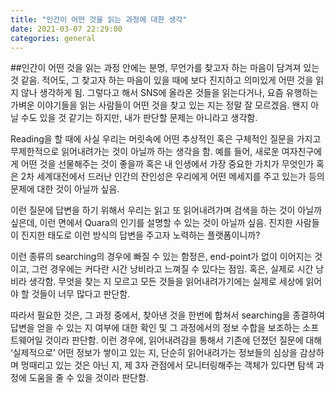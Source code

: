 ```yaml
---
title: "인간이 어떤 것을 읽는 과정에 대한 생각"
date: 2021-03-07 22:29:00
categories: general
---
```


##인간이 어떤 것을 읽는 과정 안에는 분명, 무언가를 찾고자 하는 마음이 담겨져 있는 것 같음.
적어도, 그 찾고자 하는 마음이 있을 때에 보다 진지하고 의미있게 어떤 것을 읽지 않나 생각하게 됨. 그렇다고 해서 SNS에 올라온 것들을 읽는다거나, 요즘 유행하는 가벼운 이야기들을 읽는 사람들이 어떤 것을 찾고 있는 지는 정말 잘 모르겠음. 왠지 아닐 수도 있을 것 같기는 하지만, 내가 판단할 문제는 아니라고 생각함.

Reading을 할 때에 사실 우리는 머릿속에 어떤 추상적인 혹은 구체적인 질문을 가지고 무제한적으로 읽어내려가는 것이 아닐까 하는 생각을 함. 예를 들어, 새로운 여자친구에게 어떤 것을 선물해주는 것이 좋을까 혹은 내 인생에서 가장 중요한 가치가 무엇인가 혹은 2차 세계대전에서 드러난 인간의 잔인성은 우리에게 어떤 메세지를 주고 있는가 등의 문제에 대한 것이 아닐까 싶음.

이런 질문에 답변을 하기 위해서 우리는 읽고 또 읽어내려가며 검색을 하는 것이 아닐까 싶은데, 이런 면에서 Quara의 인기를 설명할 수 있는 것이 아닐까 싶음. 진지한 사람들이 진지한 태도로 이런 방식의 답변을 주고자 노력하는 플랫폼이니까?

이런 종류의 searching의 경우에 빠질 수 있는 함정은, end-point가 없이 이어지는 것이고, 그런 경우에는 커다란 시간 낭비라고 느껴질 수 있다는 점임. 혹은, 실제로 시간 낭비라 생각함. 무엇을 찾는 지 모르고 모든 것들을 읽어내려가기에는 실제로 세상에 읽어야 할 것들이 너무 많다고 판단함.

따라서 필요한 것은, 그 과정 중에서, 찾아낸 것을 한번에 합쳐서 searching을 종결하여 답변을 얻을 수 있는 지 여부에 대한 확인 및 그 과정에서의 정보 수합을 보조하는 소프트웨어일 것이라 판단함. 이런 경우에, 읽어내려감을 통해서 기존에 던졌던 질문에 대해 ‘실제적으로’ 어떤 정보가 쌓이고 있는 지, 단순히 읽어내려가는 정보들의 심상을 감상하며 멍때리고 있는 것은 아닌 지, 제 3자 관점에서 모니터링해주는 객체가 있다면 탐색 과정에 도움을 줄 수 있을 것이라 판단함.



